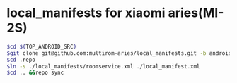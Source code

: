 # local_manifests for xiaomi aries(MI-2S)

```bash
$cd $(TOP_ANDROID_SRC)
$git clone git@github.com:multirom-aries/local_manifests.git -b android-7.0 .repo/local_manifests
$cd .repo
$ln -s ./local_manifests/roomservice.xml ./local_manifest.xml
$cd .. &&repo sync
```
